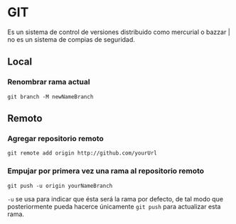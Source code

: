 # GIT
Es un sistema de control de versiones distribuido como mercurial o bazzar | no es un sistema de compias de seguridad.

## Local

### Renombrar rama actual 
    git branch -M newNameBranch

## Remoto

### Agregar repositorio remoto
    git remote add origin http://github.com/yourUrl

### Empujar por primera vez una rama al repositorio remoto
    git push -u origin yourNameBranch

`-u` se usa para indicar que ésta será la rama por defecto, de tal modo que posteriormente pueda hacerce 
únicamente `git push` para actualizar esta rama.